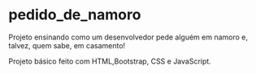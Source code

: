 # pedido_de_namoro
Projeto ensinando como um desenvolvedor pede alguém em namoro e, talvez, quem sabe, em casamento!

Projeto básico feito com HTML,Bootstrap, CSS e JavaScript.
